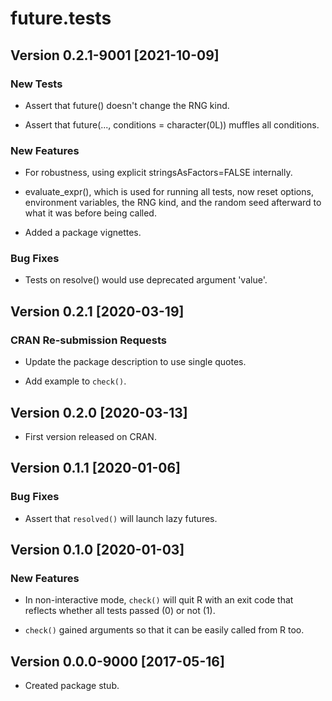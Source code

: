 # future.tests

## Version 0.2.1-9001 [2021-10-09]

### New Tests

 * Assert that future() doesn't change the RNG kind.
 
 * Assert that future(..., conditions = character(0L)) muffles all conditions.

### New Features

 * For robustness, using explicit stringsAsFactors=FALSE internally.

 * evaluate_expr(), which is used for running all tests, now reset options,
   environment variables, the RNG kind, and the random seed afterward to
   what it was before being called.

 * Added a package vignettes.
 
### Bug Fixes

 * Tests on resolve() would use deprecated argument 'value'.
 

## Version 0.2.1 [2020-03-19]

### CRAN Re-submission Requests

 * Update the package description to use single quotes.

 * Add example to `check()`.


## Version 0.2.0 [2020-03-13]

 * First version released on CRAN.


## Version 0.1.1 [2020-01-06]

### Bug Fixes

 * Assert that `resolved()` will launch lazy futures.


## Version 0.1.0 [2020-01-03]

### New Features

 * In non-interactive mode, `check()` will quit R with an exit code that
   reflects whether all tests passed (0) or not (1).

 * `check()` gained arguments so that it can be easily called from R too.



## Version 0.0.0-9000 [2017-05-16]

 * Created package stub.
